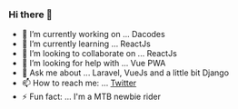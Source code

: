 ### Hi there 👋

- 🔭 I’m currently working on ... Dacodes
- 🌱 I’m currently learning ... ReactJs
- 👯 I’m looking to collaborate on ... ReactJs
- 🤔 I’m looking for help with ... Vue PWA
- 💬 Ask me about ... Laravel, VueJs and a little bit Django
- 📫 How to reach me: ... [Twitter](https://twitter.com/ajCarrilloH)
- ⚡ Fun fact: ... I'm a MTB newbie rider

<!--
**ajcarrillo/ajcarrillo** is a ✨ _special_ ✨ repository because its `README.md` (this file) appears on your GitHub profile.

Here are some ideas to get you started:

- 🔭 I’m currently working on ...
- 🌱 I’m currently learning ...
- 👯 I’m looking to collaborate on ...
- 🤔 I’m looking for help with ...
- 💬 Ask me about ...
- 📫 How to reach me: ...
- 😄 Pronouns: ...
- ⚡ Fun fact: ...
-->
